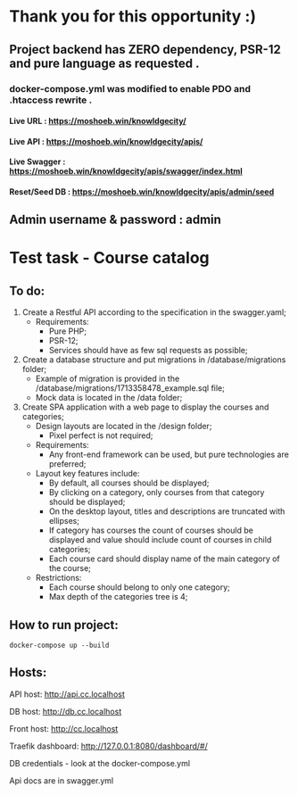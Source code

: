 # Thank you for this opportunity :)
## Project backend has ZERO dependency, PSR-12 and pure language as requested .
### docker-compose.yml was modified to enable PDO and .htaccess rewrite .

#### Live URL : https://moshoeb.win/knowldgecity/
#### Live API : https://moshoeb.win/knowldgecity/apis/
#### Live Swagger : https://moshoeb.win/knowldgecity/apis/swagger/index.html
#### Reset/Seed DB : https://moshoeb.win/knowldgecity/apis/admin/seed
## Admin username & password : admin








# Test task - Course catalog
## To do:

1. Create a Restful API according to the specification in the swagger.yaml;
    - Requirements:
        - Pure PHP;
        - PSR-12;
        - Services should have as few sql requests as possible;
2. Create a database structure and put migrations in /database/migrations folder;
    - Example of migration is provided in the /database/migrations/1713358478_example.sql file;
    - Mock data is located in the /data folder;
4. Create SPA application with a web page to display the courses and categories;
    - Design layouts are located in the /design folder;
        - Pixel perfect is not required;
    - Requirements:
        - Any front-end framework can be used, but pure technologies are preferred;
    - Layout key features include:
        - By default, all courses should be displayed;
        - By clicking on a category, only courses from that category should be displayed;
        - On the desktop layout, titles and descriptions are truncated with ellipses;
        - If category has courses the count of courses should be displayed and value should include count of courses in child categories;
        - Each course card should display name of the main category of the course;
    - Restrictions:
        - Each course should belong to only one category;
        - Max depth of the categories tree is 4;

## How to run project:

```
docker-compose up --build
```

## Hosts:
API host: http://api.cc.localhost

DB host: http://db.cc.localhost

Front host: http://cc.localhost

Traefik dashboard: http://127.0.0.1:8080/dashboard/#/


DB credentials - look at the docker-compose.yml

Api docs are in swagger.yml
